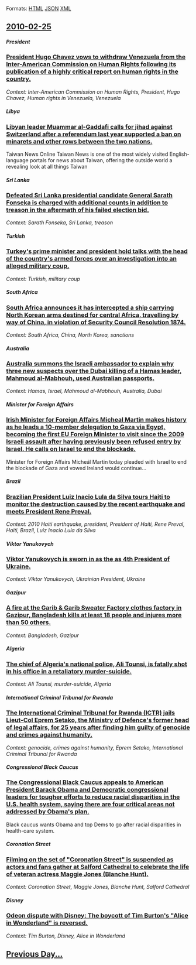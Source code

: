 
Formats: [HTML](2010/02/25/index.html)  [JSON](2010/02/25/index.json)  [XML](2010/02/25/index.xml)  

## [2010-02-25](/news/2010/02/25/index.md)

##### President
### [President Hugo Chavez vows to withdraw Venezuela from the Inter-American Commission on Human Rights following its publication of a highly critical report on human rights in the country. ](/news/2010/02/25/president-hugo-cha-vez-vows-to-withdraw-venezuela-from-the-inter-american-commission-on-human-rights-following-its-publication-of-a-highly-c.md)
_Context: Inter-American Commission on Human Rights, President, Hugo Chavez, Human rights in Venezuela, Venezuela_

##### Libya
### [Libyan leader Muammar al-Gaddafi calls for jihad against Switzerland after a referendum last year supported a ban on minarets and other rows between the two nations. ](/news/2010/02/25/libyan-leader-muammar-al-gaddafi-calls-for-jihad-against-switzerland-after-a-referendum-last-year-supported-a-ban-on-minarets-and-other-rows.md)
Taiwan News Online Taiwan News is one of the most widely visited English-language portals for news about Taiwan, offering the outside world a revealing look at all things Taiwan

##### Sri Lanka
### [Defeated Sri Lanka presidential candidate General Sarath Fonseka is charged with additional counts in addition to treason in the aftermath of his failed election bid. ](/news/2010/02/25/defeated-sri-lanka-presidential-candidate-general-sarath-fonseka-is-charged-with-additional-counts-in-addition-to-treason-in-the-aftermath-o.md)
_Context: Sarath Fonseka, Sri Lanka, treason_

##### Turkish
### [Turkey's prime minister and president hold talks with the head of the country's armed forces over an investigation into an alleged military coup. ](/news/2010/02/25/turkey-s-prime-minister-and-president-hold-talks-with-the-head-of-the-country-s-armed-forces-over-an-investigation-into-an-alleged-military.md)
_Context: Turkish, military coup_

##### South Africa
### [South Africa announces it has intercepted a ship carrying North Korean arms destined for central Africa, travelling by way of China, in violation of Security Council Resolution 1874. ](/news/2010/02/25/south-africa-announces-it-has-intercepted-a-ship-carrying-north-korean-arms-destined-for-central-africa-travelling-by-way-of-china-in-viol.md)
_Context: South Africa, China, North Korea, sanctions_

##### Australia
### [Australia summons the Israeli ambassador to explain why three new suspects over the Dubai killing of a Hamas leader, Mahmoud al-Mabhouh, used Australian passports. ](/news/2010/02/25/australia-summons-the-israeli-ambassador-to-explain-why-three-new-suspects-over-the-dubai-killing-of-a-hamas-leader-mahmoud-al-mabhouh-use.md)
_Context: Hamas, Israel, Mahmoud al-Mabhouh, Australia, Dubai_

##### Minister for Foreign Affairs
### [Irish Minister for Foreign Affairs Micheal Martin makes history as he leads a 10-member delegation to Gaza via Egypt, becoming the first EU Foreign Minister to visit since the 2009 Israeli assault after having previously been refused entry by Israel. He calls on Israel to end the blockade. ](/news/2010/02/25/irish-minister-for-foreign-affairs-michea-l-martin-makes-history-as-he-leads-a-10-member-delegation-to-gaza-via-egypt-becoming-the-first-eu.md)
Minister for Foreign Affairs Miche&aacute;l Martin today pleaded with Israel to end the blockade of Gaza and vowed Ireland would continue&hellip;

##### Brazil
### [Brazilian President Luiz Inacio Lula da Silva tours Haiti to monitor the destruction caused by the recent earthquake and meets President Rene Preval. ](/news/2010/02/25/brazilian-president-luiz-ina-cio-lula-da-silva-tours-haiti-to-monitor-the-destruction-caused-by-the-recent-earthquake-and-meets-president-re.md)
_Context: 2010 Haiti earthquake, president, President of Haiti, Rene Preval, Haiti, Brazil, Luiz Inacio Lula da Silva_

##### Viktor Yanukovych
### [Viktor Yanukovych is sworn in as the as 4th President of Ukraine. ](/news/2010/02/25/viktor-yanukovych-is-sworn-in-as-the-as-4th-president-of-ukraine.md)
_Context: Viktor Yanukovych, Ukrainian President, Ukraine_

##### Gazipur
### [A fire at the Garib & Garib Sweater Factory clothes factory in Gazipur, Bangladesh kills at least 18 people and injures more than 50 others. ](/news/2010/02/25/a-fire-at-the-garib-garib-sweater-factory-clothes-factory-in-gazipur-bangladesh-kills-at-least-18-people-and-injures-more-than-50-others.md)
_Context: Bangladesh, Gazipur_

##### Algeria
### [The chief of Algeria's national police, Ali Tounsi, is fatally shot in his office in a retaliatory murder-suicide. ](/news/2010/02/25/the-chief-of-algeria-s-national-police-ali-tounsi-is-fatally-shot-in-his-office-in-a-retaliatory-murderasuicide.md)
_Context: Ali Tounsi, murder-suicide, Algeria_

##### International Criminal Tribunal for Rwanda
### [The International Criminal Tribunal for Rwanda (ICTR) jails Lieut-Col Eprem Setako, the Ministry of Defence's former head of legal affairs, for 25 years after finding him guilty of genocide and crimes against humanity. ](/news/2010/02/25/the-international-criminal-tribunal-for-rwanda-ictr-jails-lieut-col-eprem-setako-the-ministry-of-defence-s-former-head-of-legal-affairs.md)
_Context: genocide, crimes against humanity, Eprem Setako, International Criminal Tribunal for Rwanda_

##### Congressional Black Caucus
### [The Congressional Black Caucus appeals to American President Barack Obama and Democratic congressional leaders for tougher efforts to reduce racial disparities in the U.S. health system, saying there are four critical areas not addressed by Obama's plan. ](/news/2010/02/25/the-congressional-black-caucus-appeals-to-american-president-barack-obama-and-democratic-congressional-leaders-for-tougher-efforts-to-reduce.md)
Black caucus wants Obama and top Dems to go after racial disparities in health-care system.

##### Coronation Street
### [Filming on the set of "Coronation Street" is suspended as actors and fans gather at Salford Cathedral to celebrate the life of veteran actress Maggie Jones (Blanche Hunt). ](/news/2010/02/25/filming-on-the-set-of-coronation-street-is-suspended-as-actors-and-fans-gather-at-salford-cathedral-to-celebrate-the-life-of-veteran-actre.md)
_Context: Coronation Street, Maggie Jones, Blanche Hunt, Salford Cathedral_

##### Disney
### [Odeon dispute with Disney: The boycott of Tim Burton's "Alice in Wonderland" is reversed. ](/news/2010/02/25/odeon-dispute-with-disney-the-boycott-of-tim-burton-s-alice-in-wonderland-is-reversed.md)
_Context: Tim Burton, Disney, Alice in Wonderland_

## [Previous Day...](/news/2010/02/24/index.md)


